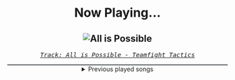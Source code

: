 <div align="center"> 
<h1>Now Playing...</h1>

![All is Possible](https://i.scdn.co/image/ab67616d00001e02e546bd844936d03d35bfb80f)
--
_<samp><a href="https://open.spotify.com/track/26h2ymQa5qgPsYDwWnuNol">Track: All is Possible - Teamfight Tactics</a></samp>_

<div style="border: 1px #4B5054 solid"></div>
<details>
  <summary>
    Previous played songs
  </summary>
  <table>
    <thead>
      <tr>
        <th>
          Artist
        </th>
        <th>
          Song
        </th>
        <th>
          Link
        </th>
      </tr>
    </thead>
    <tbody>
      <tr><td>Teamfight Tactics</td><td>All is Possible</td><td><a href="https://open.spotify.com/track/26h2ymQa5qgPsYDwWnuNol">https://open.spotify.com/track/26h2ymQa5qgPsYDwWnuNol</a></td></tr><tr><td>Teamfight Tactics</td><td>REMIX RUMBLE</td><td><a href="https://open.spotify.com/track/5COaVFCaCyND0KQ5vPjfOd">https://open.spotify.com/track/5COaVFCaCyND0KQ5vPjfOd</a></td></tr><tr><td>Teamfight Tactics</td><td>Lunar Beats | Club 2 Arena Theme - Teamfight Tactics</td><td><a href="https://open.spotify.com/track/3XLcx1y3C0Krqv5oefrowh">https://open.spotify.com/track/3XLcx1y3C0Krqv5oefrowh</a></td></tr><tr><td>Teamfight Tactics</td><td>Welcome to the Play Queue</td><td><a href="https://open.spotify.com/track/5cNghc16cT7tmyOc3Ccozg">https://open.spotify.com/track/5cNghc16cT7tmyOc3Ccozg</a></td></tr><tr><td>Teamfight Tactics</td><td>Turf Wars</td><td><a href="https://open.spotify.com/track/2nd1xJgYGBPxdqa7xttnpo">https://open.spotify.com/track/2nd1xJgYGBPxdqa7xttnpo</a></td></tr><tr><td>Teamfight Tactics</td><td>Neon Nightlife (Disconauts)</td><td><a href="https://open.spotify.com/track/6LcEFeDcSqcZIuacHRokqq">https://open.spotify.com/track/6LcEFeDcSqcZIuacHRokqq</a></td></tr><tr><td>Teamfight Tactics</td><td>Cyber City Lights</td><td><a href="https://open.spotify.com/track/6ROX02e89HlBI2JBLLLTIy">https://open.spotify.com/track/6ROX02e89HlBI2JBLLLTIy</a></td></tr><tr><td>League of Legends</td><td>REMIX RUMBLE - Steve Aoki Remix</td><td><a href="https://open.spotify.com/track/1AG7YrtmqKDQTe3wpBXKhp">https://open.spotify.com/track/1AG7YrtmqKDQTe3wpBXKhp</a></td></tr><tr><td>Blue Stahli</td><td>Stackoverflow</td><td><a href="https://open.spotify.com/track/2Fs5JeboWkSeiWOlZ2i0dk">https://open.spotify.com/track/2Fs5JeboWkSeiWOlZ2i0dk</a></td></tr><tr><td>Pendulum</td><td>Save The Cat</td><td><a href="https://open.spotify.com/track/2yJjGw6sMr2TicffvC2vFp">https://open.spotify.com/track/2yJjGw6sMr2TicffvC2vFp</a></td></tr><tr><td>Pendulum</td><td>Cannibal</td><td><a href="https://open.spotify.com/track/71ZLUITpAp9J4woBHXnTLa">https://open.spotify.com/track/71ZLUITpAp9J4woBHXnTLa</a></td></tr><tr><td>Abbie Falls</td><td>Black Void</td><td><a href="https://open.spotify.com/track/2pcnAWwFCXZibu7TWTWVMu">https://open.spotify.com/track/2pcnAWwFCXZibu7TWTWVMu</a></td></tr><tr><td>The Veer Union</td><td>Sea of Fear</td><td><a href="https://open.spotify.com/track/5Hmp0KzBmFFqa1SVrStEMf">https://open.spotify.com/track/5Hmp0KzBmFFqa1SVrStEMf</a></td></tr><tr><td>Ekoh</td><td>D!E FOR ME</td><td><a href="https://open.spotify.com/track/35AtGNzmpojI3DGerua6Xt">https://open.spotify.com/track/35AtGNzmpojI3DGerua6Xt</a></td></tr><tr><td>Three Days Grace</td><td>Kill Me Fast</td><td><a href="https://open.spotify.com/track/7C7riddHoIPSCW8rhwFSYc">https://open.spotify.com/track/7C7riddHoIPSCW8rhwFSYc</a></td></tr><tr><td>Pendulum</td><td>Cannibal</td><td><a href="https://open.spotify.com/track/71ZLUITpAp9J4woBHXnTLa">https://open.spotify.com/track/71ZLUITpAp9J4woBHXnTLa</a></td></tr><tr><td>Ministry of Dark</td><td>Born In The Breakdown</td><td><a href="https://open.spotify.com/track/0Vvwbv0DYCpGVy49lTueQ0">https://open.spotify.com/track/0Vvwbv0DYCpGVy49lTueQ0</a></td></tr><tr><td>Pendulum</td><td>Cannibal</td><td><a href="https://open.spotify.com/track/71ZLUITpAp9J4woBHXnTLa">https://open.spotify.com/track/71ZLUITpAp9J4woBHXnTLa</a></td></tr><tr><td>Pendulum</td><td>Cannibal</td><td><a href="https://open.spotify.com/track/71ZLUITpAp9J4woBHXnTLa">https://open.spotify.com/track/71ZLUITpAp9J4woBHXnTLa</a></td></tr><tr><td>Pendulum</td><td>Cannibal</td><td><a href="https://open.spotify.com/track/71ZLUITpAp9J4woBHXnTLa">https://open.spotify.com/track/71ZLUITpAp9J4woBHXnTLa</a></td></tr>
    </tbody>
  </table>
</details>

</div>
